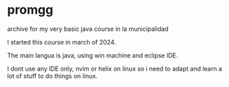 # promgg
archive for my very basic java course in la municipalidad

I started this course in march of 2024.

The main langua is java, using win machine and eclipse IDE.

I dont use any IDE only, nvim or helix on linux so i need to adapt and learn a lot of stuff to do things on linux.
